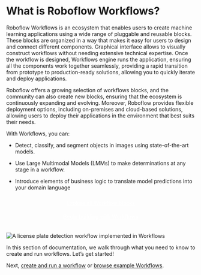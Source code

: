 # What is Roboflow Workflows?

Roboflow Workflows is an ecosystem that enables users to create machine learning applications using a wide range 
of pluggable and reusable blocks. These blocks are organized in a way that makes it easy for users to design 
and connect different components. Graphical interface allows to visually construct workflows 
without needing extensive technical expertise. Once the workflow is designed, Workflows engine runs the 
application, ensuring all the components work together seamlessly, providing a rapid transition 
from prototype to production-ready solutions, allowing you to quickly iterate and deploy applications.  

Roboflow offers a growing selection of workflows blocks, and the community can also create new blocks, ensuring 
that the ecosystem is continuously expanding and evolving. Moreover, Roboflow provides flexible deployment options, 
including on-premises and cloud-based solutions, allowing users to deploy their applications in the environment 
that best suits their needs.

With Workflows, you can:

- Detect, classify, and segment objects in images using state-of-the-art models.

- Use Large Multimodal Models (LMMs) to make determinations at any stage in a workflow.

- Introduce elements of business logic to translate model predictions into your domain language

<div class="button-holder">
<a href="/workflows/blocks/" class="button half-button">Explore all Workflow blocks</a>
<a href="https://app.roboflow.com/workflows" class="button half-button">Begin building with Workflows</a>
</div>

![A license plate detection workflow implemented in Workflows](https://media.roboflow.com/inference/workflow-example.png)


In this section of documentation, we walk through what you need to know to create and run workflows. Let’s get started!

Next, [create and run a workflow](/workflows/create_and_run.md) or
[browse example Workflows](/workflows/gallery/index.md).

<style>
.button-holder {
  margin-bottom: 1.5rem;
}

.button {
  background-color: var(--md-primary-fg-color);
  display: flex;
  padding: 10px;
  color: white !important;
  border-radius: 5px;
  text-align: center;
  align-items: center;
  justify-content: center;
}
</style>